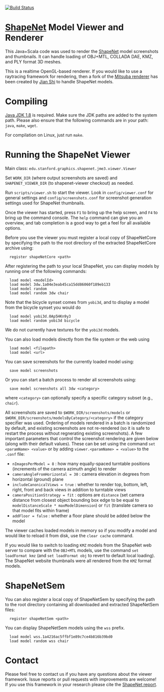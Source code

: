 [![Build Status](https://travis-ci.org/ShapeNet/shapenet-viewer.svg)](https://travis-ci.org/ShapeNet/shapenet-viewer)
# [ShapeNet](www.shapenet.org) Model Viewer and Renderer

This Java+Scala code was used to render the [ShapeNet](www.shapenet.org) model screenshots and thumbnails.  It can handle loading of OBJ+MTL, COLLADA DAE, KMZ, and PLY format 3D meshes.

This is a realtime OpenGL-based renderer.  If you would like to use a raytracing framework for rendering, then a fork of the [Mitsuba renderer](https://github.com/shi-jian/mitsuba-shapenet) has been created by [Jian Shi](https://github.com/shi-jian) to handle ShapeNet models.

Compiling
=========
[Java JDK 1.8](http://www.oracle.com/technetwork/java/javase/downloads/jdk8-downloads-2133151.html) is required. Make sure the JDK paths are added to the system path.  Please also ensure that the following commands are in your path: `java`, `make`, `wget`.

For compilation on Linux, just run `make`.

Running the ShapeNet Viewer
===========================
Main class: `edu.stanford.graphics.shapenet.jme3.viewer.Viewer`

Set `WORK_DIR` (where output screenshots are saved) and `SHAPENET_VIEWER_DIR` (to shapenet-viewer checkout) as needed.

Run `scripts/viewer.sh` to start the viewer.  Look in `config/viewer.conf` for general settings and `config/screenshots.conf` for screenshot generation settings used for ShapeNet thumbnails.

Once the viewer has started, press `F1` to bring up the help screen, and `F4` to bring up the command console.  The `help` command can give you an overview, and tab completion is a good way to get a feel for all available options.

Before you use the viewer you must register a local copy of ShapeNetCore by specifying the path to the root directory of the extracted ShapeNetCore archive using:

      register shapeNetCore <path>

After registering the path to your local ShapeNet, you can display models by running one of the following commands:

      load model <modelId>
      load model 3dw.1a04e3eab45ca15dd86060f189eb133
      load model random
      load model random 3dw chair
      
Note that the bicycle synset comes from `yobi3d`, and to display a model from the bicycle synset you would do 

      load model yobi3d.0Ap5HKn9y3
      load model random yobi3d bicycle

We do not currently have textures for the `yobi3d` models.      
      
You can also load models directly from the file system or the web using

      load model <filepath>
      load model <url>
      
You can save screenshots for the currently loaded model using:

      save model screenshots
     
Or you can start a batch process to render all screenshots using:

      save model screenshots all 3dw <category>

where `<category>` can optionally specify a specific category subset (e.g., `chair`).

All screenshots are saved to `$WORK_DIR/screenshots/models` or `$WORK_DIR/screenshots/modelsByCategory/<category>` if the category specifier was used.  Ordering of models rendered in a batch is randomized by default, and existing screenshots are not re-rendered (so it is safe to restart the process without regnerating existing screenshots).  A few important parameters that control the screenshot rendering are given below (along with their default values). These can be set using the command `set <paramName> <value>` or by adding `viewer.<paramName> = <value>` to the `.conf` file:

- `nImagesPerModel = 8` : how many equally-spaced turntable positions (increments of the camera azimuth angle) to render
- `cameraAngleFromHorizontal = 30` : camera elevation in degrees from horizontal (ground) plane
- `includeCanonicalViews = true` : whether to render top, bottom, left, right, front and back views in addition to turntable views
- `cameraPositionStrategy = fit` : options are `distance` (set camera distance from closest object bounding box edge to be equal to `modelDistanceScale * maxModelDimension`) or `fit` (translate camera so that model fits within frame)
- `addFloor = false` : whether a floor plane should be added below the model

The viewer caches loaded models in memory so if you modify a model and would like to reload it from disk, use the `clear cache` command.

If you would like to switch to loading `KMZ` models from the ShapeNet web server to compare with the `OBJ+MTL` models, use the command `set loadFormat kmz` (and `set loadFormat obj` to revert to default local loading).  The ShapeNet website thumbnails were all rendered from the `KMZ` format models.

ShapeNetSem
===========

You can also register a local copy of ShapeNetSem by specifying the path to the root directory containing all downloaded and extracted ShapeNetSem files:

      register shapeNetSem <path>
      
You can display ShapeNetSem models using the `wss` prefix.

      load model wss.1a4216ac5ffbf1e89c7ce4b816b39bd0
      load model random wss chair

Contact
=======

Please feel free to contact us if you have any questions about the viewer framework.  Issue reports or pull requests with improvements are welcome!  If you use this framework in your research please cite the [ShapeNet  report](http://shapenet.cs.stanford.edu/resources/shapenet.bib).
